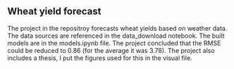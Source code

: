 ## Wheat yield forecast

The project in the repositroy forecasts wheat yields based on weather data. The data sources are referenced in the data_download notebook. The built models are in the models.ipynb file. The project concluded that the RMSE could be reduced to 0.86 (for the average it was 3.78). 
The project also includes a thesis, I put the figures used for this in the visual file. 
